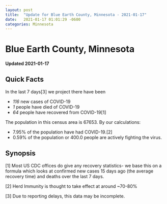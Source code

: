 ```yaml
---
layout: post
title:  "Update for Blue Earth County, Minnesota - 2021-01-17"
date:   2021-01-17 01:01:29 -0600
categories: Minnesota
---
```


# Blue Earth County, Minnesota
#### Updated 2021-01-17

## Quick Facts

In the last 7 days[3] we project there have been
- *116* new cases of COVID-19
- *1* people have died of COVID-19
- *64* people have recovered from COVID-19[1]

The population in this census area is 67653. By our calculations:
- 7.95% of the population have had COVID-19.[2]
- 0.59% of the population or 400.0 people are actively fighting the virus.

## Synopsis




[1] Most US CDC offices do give any recovery statistics- we base this on a formula which looks at confirmed new cases
15 days ago (the average recovery time) and deaths over the last 7 days.

[2] Herd Immunity is thought to take effect at around ~70-80%

[3] Due to reporting delays, this data may be incomplete.
 
    